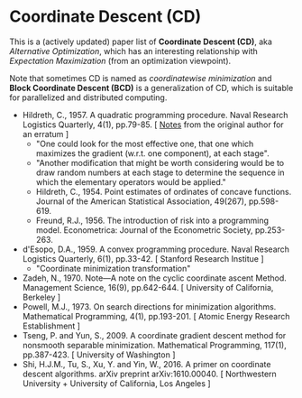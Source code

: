 # Coordinate Descent (CD)

This is a (actively updated) paper list of **Coordinate Descent (CD)**, aka *Alternative Optimization*, which has an interesting relationship with *Expectation Maximization* (from an optimization viewpoint).

Note that sometimes CD is named as *coordinatewise minimization* and **Block Coordinate Descent (BCD)** is a generalization of CD, which is suitable for parallelized and distributed computing.

* Hildreth, C., 1957. A quadratic programming procedure. Naval Research Logistics Quarterly, 4(1), pp.79-85. [ [Notes](https://onlinelibrary.wiley.com/doi/10.1002/nav.3800040410) from the original author for an erratum ]
  * "One could look for the most effective one, that one which maximizes the gradient (w.r.t. one component), at each stage".
  * "Another modification that might be worth considering would be to draw random numbers at each stage to determine the sequence in which the elementary operators would be applied."
  * Hildreth, C., 1954. Point estimates of ordinates of concave functions. Journal of the American Statistical Association, 49(267), pp.598-619.
  * Freund, R.J., 1956. The introduction of risk into a programming model. Econometrica: Journal of the Econometric Society, pp.253-263.
* d'Esopo, D.A., 1959. A convex programming procedure. Naval Research Logistics Quarterly, 6(1), pp.33-42. [ Stanford Research Institue ]
  * "Coordinate minimization transformation"
* Zadeh, N., 1970. Note—A note on the cyclic coordinate ascent Method. Management Science, 16(9), pp.642-644. [ University of California, Berkeley ]
* Powell, M.J., 1973. On search directions for minimization algorithms. Mathematical Programming, 4(1), pp.193-201. [ Atomic Energy Research Establishment ]
* Tseng, P. and Yun, S., 2009. A coordinate gradient descent method for nonsmooth separable minimization. Mathematical Programming, 117(1), pp.387-423. [ University of Washington ]
* Shi, H.J.M., Tu, S., Xu, Y. and Yin, W., 2016. A primer on coordinate descent algorithms. arXiv preprint arXiv:1610.00040. [ Northwestern University + University of California, Los Angeles ]

